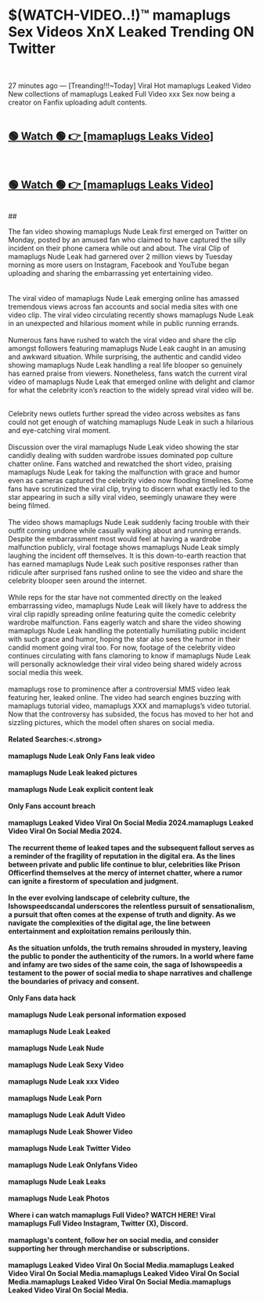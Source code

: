

# $(WATCH-VIDEO..!)™ mamaplugs Sex Videos XnX Leaked Trending ON Twitter<br>
<br>

27 minutes ago — [Treanding!!!~Today] Viral Hot mamaplugs Leaked Video New collections of mamaplugs Leaked Full Video xxx Sex now being a creator on Fanfix uploading adult contents.
<br>
 <br>

##  <a href="https://clipsfans.site/?title=mamaplugs&ref=git">🟢 Watch 🟢 👉 [mamaplugs Leaks Video]</a><br>
  <br>

##  <a href="https://clipsfans.site/?title=mamaplugs&ref=git">🟢 Watch 🟢 👉 [mamaplugs Leaks Video]</a><br>
  <br>
  ##
  <br>

The fan video showing mamaplugs Nude Leak first emerged on Twitter on Monday, posted by an amused fan who claimed to have captured the silly incident on their phone camera while out and about. The viral Clip of mamaplugs Nude Leak had garnered over 2 million views by Tuesday morning as more users on Instagram, Facebook and YouTube began uploading and sharing the embarrassing yet entertaining video.
<br><br>
  <br>
The viral video of mamaplugs Nude Leak emerging online has amassed tremendous views across fan accounts and social media sites with one video clip. The viral video circulating recently shows mamaplugs Nude Leak in an unexpected and hilarious moment while in public running errands.
<br><br>
Numerous fans have rushed to watch the viral video and share the clip amongst followers featuring mamaplugs Nude Leak caught in an amusing and awkward situation. While surprising, the authentic and candid video showing mamaplugs Nude Leak handling a real life blooper so genuinely has earned praise from viewers. Nonetheless, fans watch the current viral video of mamaplugs Nude Leak that emerged online with delight and clamor for what the celebrity icon’s reaction to the widely spread viral video will be.
<br><br>

Celebrity news outlets further spread the video across websites as fans could not get enough of watching mamaplugs Nude Leak in such a hilarious and eye-catching viral moment.
<br><br>
Discussion over the viral mamaplugs Nude Leak video showing the star candidly dealing with sudden wardrobe issues dominated pop culture chatter online. Fans watched and rewatched the short video, praising mamaplugs Nude Leak for taking the malfunction with grace and humor even as cameras captured the celebrity video now flooding timelines. Some fans have scrutinized the viral clip, trying to discern what exactly led to the star appearing in such a silly viral video, seemingly unaware they were being filmed.
<br><br>
The video shows mamaplugs Nude Leak suddenly facing trouble with their outfit coming undone while casually walking about and running errands. Despite the embarrassment most would feel at having a wardrobe malfunction publicly, viral footage shows mamaplugs Nude Leak simply laughing the incident off themselves. It is this down-to-earth reaction that has earned mamaplugs Nude Leak such positive responses rather than ridicule after surprised fans rushed online to see the video and share the celebrity blooper seen around the internet.
<br><br>
While reps for the star have not commented directly on the leaked embarrassing video, mamaplugs Nude Leak will likely have to address the viral clip rapidly spreading online featuring quite the comedic celebrity wardrobe malfunction. Fans eagerly watch and share the video showing mamaplugs Nude Leak handling the potentially humiliating public incident with such grace and humor, hoping the star also sees the humor in their candid moment going viral too. For now, footage of the celebrity video continues circulating with fans clamoring to know if mamaplugs Nude Leak will personally acknowledge their viral video being shared widely across social media this week.
<br><br>
mamaplugs rose to prominence after a controversial MMS video leak featuring her, leaked online. The video had search engines buzzing with mamaplugs tutorial video, mamaplugs XXX and mamaplugs’s video tutorial. Now that the controversy has subsided, the focus has moved to her hot and sizzling pictures, which the model often shares on social media.
<br><br>
<strong>Related Searches:<.strong>
<br><br>
mamaplugs Nude Leak Only Fans leak video
<br><br>
mamaplugs Nude Leak leaked pictures
<br><br>
mamaplugs Nude Leak explicit content leak
<br><br>
Only Fans account breach
<br><br>
mamaplugs Leaked Video Viral On Social Media 2024.mamaplugs Leaked Video Viral On Social Media 2024.
<br><br>
The recurrent theme of leaked tapes and the subsequent fallout serves as a reminder of the fragility of reputation in the digital era. As the lines between private and public life continue to blur, celebrities like Prison Officerfind themselves at the mercy of internet chatter, where a rumor can ignite a firestorm of speculation and judgment.
<br><br>
In the ever evolving landscape of celebrity culture, the Ishowspeedscandal underscores the relentless pursuit of sensationalism, a pursuit that often comes at the expense of truth and dignity. As we navigate the complexities of the digital age, the line between entertainment and exploitation remains perilously thin.
<br><br>
As the situation unfolds, the truth remains shrouded in mystery, leaving the public to ponder the authenticity of the rumors. In a world where fame and infamy are two sides of the same coin, the saga of Ishowspeedis a testament to the power of social media to shape narratives and challenge the boundaries of privacy and consent.
<br><br>
Only Fans data hack
<br><br>
mamaplugs Nude Leak personal information exposed
<br><br>
mamaplugs Nude Leak Leaked
<br><br>
mamaplugs Nude Leak Nude
<br><br>
mamaplugs Nude Leak Sexy Video
<br><br>
mamaplugs Nude Leak xxx Video
<br><br>
mamaplugs Nude Leak Porn
<br><br>
mamaplugs Nude Leak Adult Video
<br><br>
mamaplugs Nude Leak Shower Video
<br><br>
mamaplugs Nude Leak Twitter Video
<br><br>
mamaplugs Nude Leak Onlyfans Video
<br><br>
mamaplugs Nude Leak Leaks
<br><br>
mamaplugs Nude Leak Photos
<br><br>
Where i can watch mamaplugs Full Video? WATCH HERE! Viral mamaplugs Full Video Instagram, Twitter (X), Discord.
<br><br>
mamaplugs's content, follow her on social media, and consider supporting her through merchandise or subscriptions.
<br><br>
mamaplugs Leaked Video Viral On Social Media.mamaplugs Leaked Video Viral On Social Media.mamaplugs Leaked Video Viral On Social Media.mamaplugs Leaked Video Viral On Social Media.mamaplugs Leaked Video Viral On Social Media.
